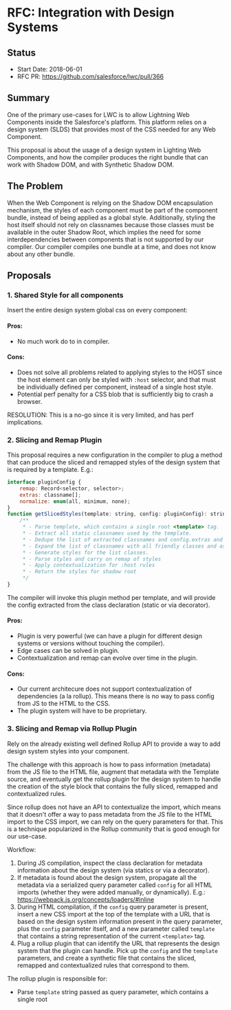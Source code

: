 # RFC: Integration with Design Systems

## Status

- Start Date: 2018-06-01
- RFC PR: https://github.com/salesforce/lwc/pull/366

## Summary

One of the primary use-cases for LWC is to allow Lightning Web Components inside the Salesforce's platform. This platform relies on a design system (SLDS) that provides most of the CSS needed for any Web Component. 

This proposal is about the usage of a design system in Lighting Web Components, and how the compiler produces the right bundle that can work with Shadow DOM, and with Synthetic Shadow DOM.

## The Problem

When the Web Component is relying on the Shadow DOM encapsulation mechanism, the styles of each component must be part of the component bundle, instead of being applied as a global style. Additionally, styling the host itself should not rely on classnames because those classes must be available in the outer Shadow Root, which implies the need for some interdependencies between components that is not supported by our compiler. Our compiler compiles one bundle at a time, and does not know about any other bundle.

## Proposals

### 1. Shared Style for all components 

Insert the entire design system global css on every component:

#### Pros:

* No much work do to in compiler.

#### Cons:

* Does not solve all problems related to applying styles to the HOST since the host element can only be styled with `:host` selector, and that must be individually defined per component, instead of a single host style.
* Potential perf penalty for a CSS blob that is sufficiently big to crash a browser.

RESOLUTION: This is a no-go since it is very limited, and has perf implications.

### 2. Slicing and Remap Plugin

This proposal requires a new configuration in the compiler to plug a method that can produce the sliced and remapped styles of the design system that is required by a template. E.g.:

```js
interface pluginConfig {
    remap: Record<selector, selector>;
    extras: classname[];
    normalize: enum(all, minimum, none);
}
function getSlicedStyles(template: string, config: pluginConfig): string {
    /**
     * - Parse template, which contains a single root <template> tag.
     * - Extract all static classnames used by the template.
     * - Dedupe the list of extracted classnames and config.extras and config.remap record fields.
     * - Expand the list of classnames with all friendly classes and associated utility.
     * - Generate styles for the list classes.
     * - Parse styles and carry on remap of styles
     * - Apply contextualization for :host rules
     * - Return the styles for shadow root
     */
}
```

The compiler will invoke this plugin method per template, and will provide the config extracted from the class declaration (static or via decorator).

#### Pros:

* Plugin is very powerful (we can have a plugin for different design systems or versions without touching the compiler).
* Edge cases can be solved in plugin.
* Contextualization and remap can evolve over time in the plugin.

#### Cons: 

* Our current architecure does not support contextualization of dependencies (a la rollup). This means there is no way to pass config from JS to the HTML to the CSS.
* The plugin system will have to be proprietary.

### 3. Slicing and Remap via Rollup Plugin

Rely on the already existing well defined Rollup API to provide a way to add design system styles into your component.

The challenge with this approach is how to pass information (metadata) from the JS file to the HTML file, augment that metadata with the Template source, and eventually get the rollup plugin for the design system to handle the creation of the style block that contains the fully sliced, remapped and contextualized rules.

Since rollup does not have an API to contextualize the import, which means that it doesn't offer a way to pass metadata from the JS file to the HTML import to the CSS import, we can rely on the query parameters for that. This is a technique popularized in the Rollup community that is good enough for our use-case.

Workflow:

1. During JS compilation, inspect the class declaration for metadata information about the design system (via statics or via a decorator).
2. If metadata is found about the design system, propagate all the metadata via a serialized query parameter called `config` for all HTML imports (whether they were added manually, or dynamically). E.g.: https://webpack.js.org/concepts/loaders/#inline
3. During HTML compilation, if the `config` query parameter is present, insert a new CSS import at the top of the template with a URL that is based on the design system information present in the query parameter, plus the `config` parameter itself, and a new parameter called `template` that contains a string representation of the current `<template>` tag.
4. Plug a rollup plugin that can identify the URL that represents the design system that the plugin can handle. Pick up the `config` and the `template` parameters, and create a synthetic file that contains the sliced, remapped and contextualized rules that correspond to them.

The rollup plugin is responsible for:

 * Parse `template` string passed as query parameter, which contains a single root <template> tag.
 * Extract all static classnames used by the template.
 * Dedupe the list of extracted classnames and `config.extras` and `config.remap` record fields.
 * Expand the list of classnames with all friendly classes and associated utility.
 * Generate styles for the list classes.
 * Parse styles and carry on remap of styles
 * Apply contextualization for `:host` rules
 * Return the styles for shadow root

#### Pros:

* Plugin is very powerful (we can have a plugin for different design systems or versions without touching the compiler).
* Edge cases can be solved in plugin.
* Contextualization and remap can evolve over time in the plugin.
* Little change in compiler.
* Design system config is extensible per design system, it is opaque for the compiler.

#### Cons: 

* Relies on a side-channel ad-hoc communication between the different files via query parameters.

## Resolution

TBD